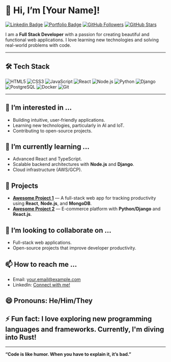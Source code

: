 # 👋 Hi, I’m [Your Name]!

[![Linkedin Badge](https://img.shields.io/badge/-YourLinkedInProfile-blue?style=flat&logo=Linkedin&logoColor=white)](https://www.linkedin.com/in/yourprofile) 
[![Portfolio Badge](https://img.shields.io/badge/Portfolio-YourWebsite-brightgreen)](https://yourportfolio.com) 
[![GitHub Followers](https://img.shields.io/github/followers/yourusername?style=social)](https://github.com/yourusername?tab=followers)
[![GitHub Stars](https://img.shields.io/github/stars/yourusername?style=social)](https://github.com/yourusername)

I am a **Full Stack Developer** with a passion for creating beautiful and functional web applications. I love learning new technologies and solving real-world problems with code.

---

## 🛠 Tech Stack
![HTML5](https://img.shields.io/badge/-HTML5-E34F26?style=flat&logo=html5&logoColor=white)
![CSS3](https://img.shields.io/badge/-CSS3-1572B6?style=flat&logo=css3&logoColor=white)
![JavaScript](https://img.shields.io/badge/-JavaScript-F7DF1E?style=flat&logo=javascript&logoColor=black)
![React](https://img.shields.io/badge/-React-61DAFB?style=flat&logo=react&logoColor=black)
![Node.js](https://img.shields.io/badge/-Node.js-339933?style=flat&logo=nodedotjs&logoColor=white)
![Python](https://img.shields.io/badge/-Python-3776AB?style=flat&logo=python&logoColor=white)
![Django](https://img.shields.io/badge/-Django-092E20?style=flat&logo=django&logoColor=white)
![PostgreSQL](https://img.shields.io/badge/-PostgreSQL-4169E1?style=flat&logo=postgresql&logoColor=white)
![Docker](https://img.shields.io/badge/-Docker-2496ED?style=flat&logo=docker&logoColor=white)
![Git](https://img.shields.io/badge/-Git-F05032?style=flat&logo=git&logoColor=white)

---

## 👀 I’m interested in ...
- Building intuitive, user-friendly applications.
- Learning new technologies, particularly in AI and IoT.
- Contributing to open-source projects.

## 🌱 I’m currently learning ...
- Advanced React and TypeScript.
- Scalable backend architectures with **Node.js** and **Django**.
- Cloud infrastructure (AWS/GCP).

## 💼 Projects
- [**Awesome Project 1**](https://github.com/yourusername/project1) — A full-stack web app for tracking productivity using **React**, **Node.js**, and **MongoDB**.
- [**Awesome Project 2**](https://github.com/yourusername/project2) — E-commerce platform with **Python/Django** and **React.js**.

## 💞️ I’m looking to collaborate on ...
- Full-stack web applications.
- Open-source projects that improve developer productivity.

## 📫 How to reach me ...
- Email: [your.email@example.com](mailto:your.email@example.com)
- LinkedIn: [Connect with me!](https://www.linkedin.com/in/yourprofile)

## 😄 Pronouns: He/Him/They
## ⚡ Fun fact: I love exploring new programming languages and frameworks. Currently, I'm diving into Rust!

---

**“Code is like humor. When you have to explain it, it’s bad.”**

<!---
yourusername/yourusername is a ✨ special ✨ repository because its `README.md` (this file) appears on your GitHub profile.
You can click the Preview link to take a look at your changes.
--->
